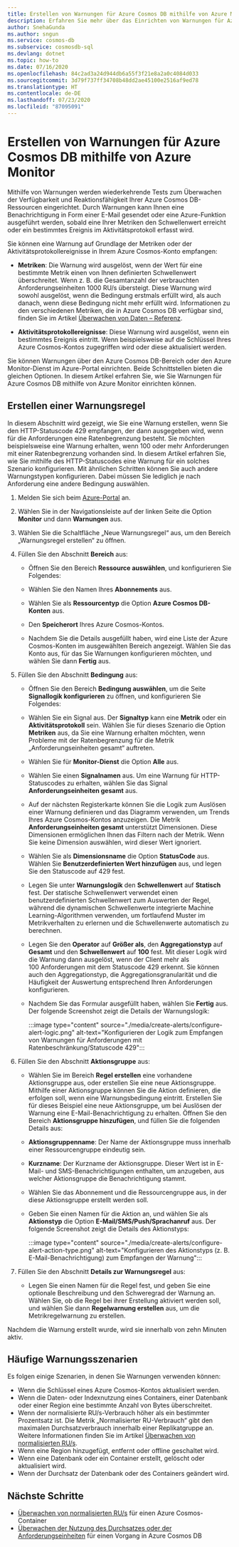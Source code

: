 ```yaml
---
title: Erstellen von Warnungen für Azure Cosmos DB mithilfe von Azure Monitor
description: Erfahren Sie mehr über das Einrichten von Warnungen für Azure Cosmos DB mithilfe von Azure Monitor.
author: SnehaGunda
ms.author: sngun
ms.service: cosmos-db
ms.subservice: cosmosdb-sql
ms.devlang: dotnet
ms.topic: how-to
ms.date: 07/16/2020
ms.openlocfilehash: 84c2ad3a24d944db6a55f3f21e8a2a0c4084d033
ms.sourcegitcommit: 3d79f737ff34708b48dd2ae45100e2516af9ed78
ms.translationtype: HT
ms.contentlocale: de-DE
ms.lasthandoff: 07/23/2020
ms.locfileid: "87095091"
---
```

# <a name="create-alerts-for-azure-cosmos-db-using-azure-monitor"></a>Erstellen von Warnungen für Azure Cosmos DB mithilfe von Azure Monitor

Mithilfe von Warnungen werden wiederkehrende Tests zum Überwachen der Verfügbarkeit und Reaktionsfähigkeit Ihrer Azure Cosmos DB-Ressourcen eingerichtet. Durch Warnungen kann Ihnen eine Benachrichtigung in Form einer E-Mail gesendet oder eine Azure-Funktion ausgeführt werden, sobald eine Ihrer Metriken den Schwellenwert erreicht oder ein bestimmtes Ereignis im Aktivitätsprotokoll erfasst wird.

Sie können eine Warnung auf Grundlage der Metriken oder der Aktivitätsprotokollereignisse in Ihrem Azure Cosmos-Konto empfangen:

* **Metriken**: Die Warnung wird ausgelöst, wenn der Wert für eine bestimmte Metrik einen von Ihnen definierten Schwellenwert überschreitet. Wenn z. B. die Gesamtanzahl der verbrauchten Anforderungseinheiten 1000 RU/s übersteigt. Diese Warnung wird sowohl ausgelöst, wenn die Bedingung erstmals erfüllt wird, als auch danach, wenn diese Bedingung nicht mehr erfüllt wird. Informationen zu den verschiedenen Metriken, die in Azure Cosmos DB verfügbar sind, finden Sie im Artikel [Überwachen von Daten – Referenz](monitor-cosmos-db-reference.md#metrics).

* **Aktivitätsprotokollereignisse**: Diese Warnung wird ausgelöst, wenn ein bestimmtes Ereignis eintritt. Wenn beispielsweise auf die Schlüssel Ihres Azure Cosmos-Kontos zugegriffen wird oder diese aktualisiert werden.

Sie können Warnungen über den Azure Cosmos DB-Bereich oder den Azure Monitor-Dienst im Azure-Portal einrichten. Beide Schnittstellen bieten die gleichen Optionen. In diesem Artikel erfahren Sie, wie Sie Warnungen für Azure Cosmos DB mithilfe von Azure Monitor einrichten können.

## <a name="create-an-alert-rule"></a>Erstellen einer Warnungsregel

In diesem Abschnitt wird gezeigt, wie Sie eine Warnung erstellen, wenn Sie den HTTP-Statuscode 429 empfangen, der dann ausgegeben wird, wenn für die Anforderungen eine Ratenbegrenzung besteht. Sie möchten beispielsweise eine Warnung erhalten, wenn 100 oder mehr Anforderungen mit einer Ratenbegrenzung vorhanden sind. In diesem Artikel erfahren Sie, wie Sie mithilfe des HTTP-Statuscodes eine Warnung für ein solches Szenario konfigurieren. Mit ähnlichen Schritten können Sie auch andere Warnungstypen konfigurieren. Dabei müssen Sie lediglich je nach Anforderung eine andere Bedingung auswählen.

1. Melden Sie sich beim [Azure-Portal](https://portal.azure.com/) an.

1. Wählen Sie in der Navigationsleiste auf der linken Seite die Option **Monitor** und dann **Warnungen** aus.

1. Wählen Sie die Schaltfläche „Neue Warnungsregel“ aus, um den Bereich „Warnungsregel erstellen“ zu öffnen.  

1. Füllen Sie den Abschnitt **Bereich** aus:

   * Öffnen Sie den Bereich **Ressource auswählen**, und konfigurieren Sie Folgendes:

   * Wählen Sie den Namen Ihres **Abonnements** aus.

   * Wählen Sie als **Ressourcentyp** die Option **Azure Cosmos DB-Konten** aus.

   * Den **Speicherort** Ihres Azure Cosmos-Kontos.

   * Nachdem Sie die Details ausgefüllt haben, wird eine Liste der Azure Cosmos-Konten im ausgewählten Bereich angezeigt. Wählen Sie das Konto aus, für das Sie Warnungen konfigurieren möchten, und wählen Sie dann **Fertig** aus.

1. Füllen Sie den Abschnitt **Bedingung** aus:

   * Öffnen Sie den Bereich **Bedingung auswählen**, um die Seite **Signallogik konfigurieren** zu öffnen, und konfigurieren Sie Folgendes:

   * Wählen Sie ein Signal aus. Der **Signaltyp** kann eine **Metrik** oder ein **Aktivitätsprotokoll** sein. Wählen Sie für dieses Szenario die Option **Metriken** aus, da Sie eine Warnung erhalten möchten, wenn Probleme mit der Ratenbegrenzung für die Metrik „Anforderungseinheiten gesamt“ auftreten.

   * Wählen Sie für **Monitor-Dienst** die Option **Alle** aus.

   * Wählen Sie einen **Signalnamen** aus. Um eine Warnung für HTTP-Statuscodes zu erhalten, wählen Sie das Signal **Anforderungseinheiten gesamt** aus.

   * Auf der nächsten Registerkarte können Sie die Logik zum Auslösen einer Warnung definieren und das Diagramm verwenden, um Trends Ihres Azure Cosmos-Kontos anzuzeigen. Die Metrik **Anforderungseinheiten gesamt** unterstützt Dimensionen. Diese Dimensionen ermöglichen Ihnen das Filtern nach der Metrik. Wenn Sie keine Dimension auswählen, wird dieser Wert ignoriert.

   * Wählen Sie als **Dimensionsname** die Option **StatusCode** aus. Wählen Sie **Benutzerdefinierten Wert hinzufügen** aus, und legen Sie den Statuscode auf 429 fest.

   * Legen Sie unter **Warnungslogik** den **Schwellenwert** auf **Statisch** fest. Der statische Schwellenwert verwendet einen benutzerdefinierten Schwellenwert zum Auswerten der Regel, während die dynamischen Schwellenwerte integrierte Machine Learning-Algorithmen verwenden, um fortlaufend Muster im Metrikverhalten zu erlernen und die Schwellenwerte automatisch zu berechnen.

   * Legen Sie den **Operator** auf **Größer als**, den **Aggregationstyp** auf **Gesamt** und den **Schwellenwert** auf **100** fest. Mit dieser Logik wird die Warnung dann ausgelöst, wenn der Client mehr als 100 Anforderungen mit dem Statuscode 429 erkennt. Sie können auch den Aggregationstyp, die Aggregationsgranularität und die Häufigkeit der Auswertung entsprechend Ihren Anforderungen konfigurieren.

   * Nachdem Sie das Formular ausgefüllt haben, wählen Sie **Fertig** aus. Der folgende Screenshot zeigt die Details der Warnungslogik:

     :::image type="content" source="./media/create-alerts/configure-alert-logic.png" alt-text="Konfigurieren der Logik zum Empfangen von Warnungen für Anforderungen mit Ratenbeschränkung/Statuscode 429":::

1. Füllen Sie den Abschnitt **Aktionsgruppe** aus:

   * Wählen Sie im Bereich **Regel erstellen** eine vorhandene Aktionsgruppe aus, oder erstellen Sie eine neue Aktionsgruppe. Mithilfe einer Aktionsgruppe können Sie die Aktion definieren, die erfolgen soll, wenn eine Warnungsbedingung eintritt. Erstellen Sie für dieses Beispiel eine neue Aktionsgruppe, um bei Auslösen der Warnung eine E-Mail-Benachrichtigung zu erhalten. Öffnen Sie den Bereich **Aktionsgruppe hinzufügen**, und füllen Sie die folgenden Details aus:

   * **Aktionsgruppenname**: Der Name der Aktionsgruppe muss innerhalb einer Ressourcengruppe eindeutig sein.

   * **Kurzname**: Der Kurzname der Aktionsgruppe. Dieser Wert ist in E-Mail- und SMS-Benachrichtigungen enthalten, um anzugeben, aus welcher Aktionsgruppe die Benachrichtigung stammt.

   * Wählen Sie das Abonnement und die Ressourcengruppe aus, in der diese Aktionsgruppe erstellt werden soll.  

   * Geben Sie einen Namen für die Aktion an, und wählen Sie als **Aktionstyp** die Option **E-Mail/SMS/Push/Sprachanruf** aus. Der folgende Screenshot zeigt die Details des Aktionstyps:

     :::image type="content" source="./media/create-alerts/configure-alert-action-type.png" alt-text="Konfigurieren des Aktionstyps (z. B. E-Mail-Benachrichtigung) zum Empfangen der Warnung":::

1. Füllen Sie den Abschnitt **Details zur Warnungsregel** aus:

   * Legen Sie einen Namen für die Regel fest, und geben Sie eine optionale Beschreibung und den Schweregrad der Warnung an. Wählen Sie, ob die Regel bei ihrer Erstellung aktiviert werden soll, und wählen Sie dann **Regelwarnung erstellen** aus, um die Metrikregelwarnung zu erstellen.

Nachdem die Warnung erstellt wurde, wird sie innerhalb von zehn Minuten aktiv.

## <a name="common-alerting-scenarios"></a>Häufige Warnungsszenarien

Es folgen einige Szenarien, in denen Sie Warnungen verwenden können:

* Wenn die Schlüssel eines Azure Cosmos-Kontos aktualisiert werden.
* Wenn die Daten- oder Indexnutzung eines Containers, einer Datenbank oder einer Region eine bestimmte Anzahl von Bytes überschreitet.
* Wenn der normalisierte RU/s-Verbrauch höher als ein bestimmter Prozentsatz ist. Die Metrik „Normalisierter RU-Verbrauch“ gibt den maximalen Durchsatzverbrauch innerhalb einer Replikatgruppe an. Weitere Informationen finden Sie im Artikel [Überwachen von normalisierten RU/s](monitor-normalized-request-units.md).  
* Wenn eine Region hinzugefügt, entfernt oder offline geschaltet wird.
* Wenn eine Datenbank oder ein Container erstellt, gelöscht oder aktualisiert wird.
* Wenn der Durchsatz der Datenbank oder des Containers geändert wird.

## <a name="next-steps"></a>Nächste Schritte

* [Überwachen von normalisierten RU/s](monitor-normalized-request-units.md) für einen Azure Cosmos-Container
* [Überwachen der Nutzung des Durchsatzes oder der Anforderungseinheiten](monitor-request-unit-usage.md) für einen Vorgang in Azure Cosmos DB